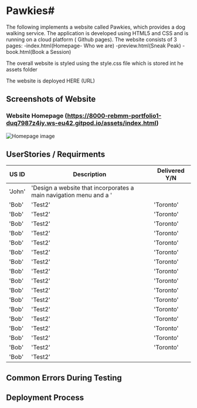 # Pawkies#

The following implements a website called Pawkies, which provides a dog walking service.
The application is developed using HTML5 and CSS and is running on a cloud platform ( Github pages).
The website consists of 3 pages:
    -index.html(Homepage- Who we are)
    -preview.html(Sneak Peak)
    -book.html(Book a Session)

The overall website is styled using the style.css file which is stored int he assets folder

The website is deployed HERE (URL)

## Screenshots of Website ## 

### Website Homepage (https://8000-rebmm-portfolio1-duq7987z4iy.ws-eu42.gitpod.io/assets/index.html)

![Homepage image](https://github.com/rebmm/Portfolio1/blob/main/assets/images/Homepage.PNG)
















## UserStories / Requirments 

| US ID         | Description                                                                  | Delivered Y/N  |
| ------------- | ---------------------------------------------------------------------------- | -------------- |
| 'John'        | 'Design a website that incorporates a main navigation menu and a '           |                |
| 'Bob'         | 'Test2'                                                                      | 'Toronto'      |          | 'John'        | 'Design a website that incorporates a main navigation menu and a '           |                |
| 'Bob'         | 'Test2'                                                                      | 'Toronto'      |          |'John'         | 'Design a website that incorporates a main navigation menu and a '           |                |
| 'Bob'         | 'Test2'                                                                      | 'Toronto'      |          |'John'         | 'Design a website that incorporates a main navigation menu and a '           |                |
| 'Bob'         | 'Test2'                                                                      | 'Toronto'      |          | 'John'        | 'Design a website that incorporates a main navigation menu and a '           |                |
| 'Bob'         | 'Test2'                                                                      | 'Toronto'      |         | 'John'        | 'Design a website that incorporates a main navigation menu and a '           |                |
| 'Bob'         | 'Test2'                                                                      | 'Toronto'      |         | 'John'        | 'Design a website that incorporates a main navigation menu and a '           |                |
| 'Bob'         | 'Test2'                                                                      | 'Toronto'      |         | 'John'        | 'Design a website that incorporates a main navigation menu and a '           |                |
| 'Bob'         | 'Test2'                                                                      | 'Toronto'      |          | 'John'        | 'Design a website that incorporates a main navigation menu and a '           |                |
| 'Bob'         | 'Test2'                                                                      | 'Toronto'      |         | 'John'        | 'Design a website that incorporates a main navigation menu and a '           |                |
| 'Bob'         | 'Test2'                                                                      | 'Toronto'      |         | 'John'        | 'Design a website that incorporates a main navigation menu and a '           |                |
| 'Bob'         | 'Test2'                                                                      | 'Toronto'      |         | 'John'        | 'Design a website that incorporates a main navigation menu and a '           |                |
| 'Bob'         | 'Test2'                                                                      | 'Toronto'      |         | 'John'        | 'Design a website that incorporates a main navigation menu and a '           |                |
| 'Bob'         | 'Test2'                                                                      | 'Toronto'      |         | 'John'        | 'Design a website that incorporates a main navigation menu and a '           |                |
| 'Bob'         | 'Test2'                                                                      | 'Toronto'      |          | 'John'        | 'Design a website that incorporates a main navigation menu and a '           |                |
| 'Bob'         | 'Test2'                                                                      | 'Toronto'      |         | 'John'        | 'Design a website that incorporates a main navigation menu and a '           |                |
| 'Bob'         | 'Test2'                                                                      | 'Toronto'      |         | 'John'        | 'Design a website that incorporates a main navigation menu and a '           |                |
| 'Bob'         | 'Test2'                                                                      |  |                                           


## Common Errors During Testing ##






## Deployment Process ##









